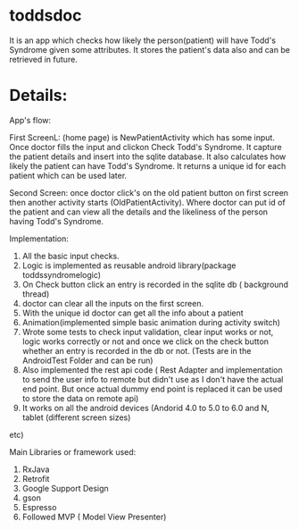 # toddsdoc
It is an app which checks how likely the person(patient) will have Todd's Syndrome given some attributes. It stores the patient's data also and can be retrieved in future.

# Details:

App's flow:

First ScreenL: (home page) is NewPatientActivity which has some input.
Once doctor fills the input and clickon Check Todd's Syndrome. It capture the patient details and
insert into the sqlite database. It also calculates how likely the patient can have Todd's Syndrome.
It returns a unique id for each patient which can be used later.

Second Screen: once doctor click's on the old patient button on first screen then another activity
starts (OldPatientActivity). Where doctor can put id of the patient and can view all the details and
the likeliness of the person having Todd's Syndrome.


Implementation:
1. All the basic input checks.
2. Logic is implemented as reusable android library(package toddssyndromelogic)
3. On Check button click an entry is recorded in the sqlite db ( background thread)
4. doctor can clear all the inputs on the first screen.
5. With the unique id doctor can get all the info about a patient
5. Animation(implemented simple basic animation during activity switch)
6. Wrote some tests to check input validation, clear input works or not, logic works correctly or not
 and once we click on the check button whether an entry is recorded in the db or not. (Tests are in
 the AndroidTest Folder and can be run)
7. Also implemented the rest api code ( Rest Adapter and implementation to send the user info to remote
 but didn't use as I don't have the actual end point. But once actual dummy end point is replaced it
 can be used to store the data on remote api)
8. It works on all the android devices (Andorid 4.0 to 5.0 to 6.0 and N, tablet (different screen sizes)

etc)

 Main Libraries or framework used:
 1. RxJava
 2. Retrofit
 3. Google Support Design
 3. gson
 4. Espresso
 5. Followed MVP ( Model View Presenter)